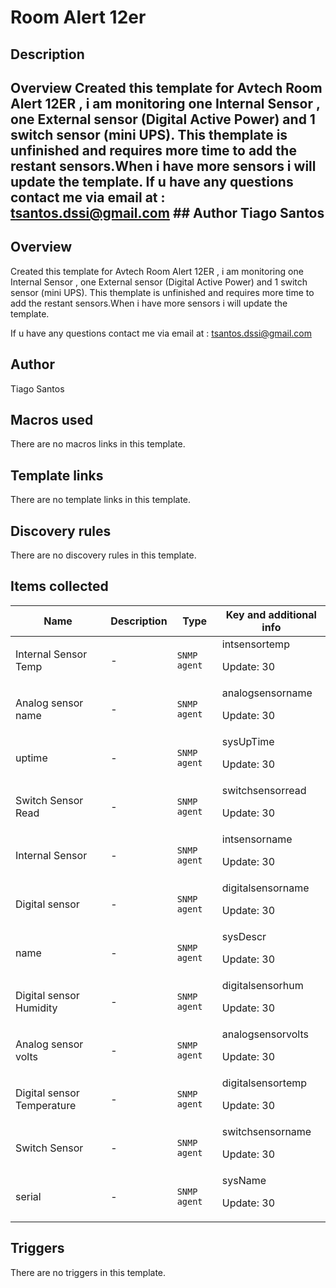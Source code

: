 # Room Alert 12er

## Description

## Overview Created this template for Avtech Room Alert 12ER , i am monitoring one Internal Sensor , one External sensor (Digital Active Power) and 1 switch sensor (mini UPS). This themplate is unfinished and requires more time to add the restant sensors.When i have more sensors i will update the template. If u have any questions contact me via email at : tsantos.dssi@gmail.com ## Author Tiago Santos 

## Overview

Created this template for Avtech Room Alert 12ER , i am monitoring one Internal Sensor , one External sensor (Digital Active Power) and 1 switch sensor (mini UPS). This themplate is unfinished and requires more time to add the restant sensors.When i have more sensors i will update the template.


If u have any questions contact me via email at : tsantos.dssi@gmail.com


 


 



## Author

Tiago Santos

## Macros used

There are no macros links in this template.

## Template links

There are no template links in this template.

## Discovery rules

There are no discovery rules in this template.

## Items collected

|Name|Description|Type|Key and additional info|
|----|-----------|----|----|
|Internal Sensor Temp|<p>-</p>|`SNMP agent`|intsensortemp<p>Update: 30</p>|
|Analog sensor name|<p>-</p>|`SNMP agent`|analogsensorname<p>Update: 30</p>|
|uptime|<p>-</p>|`SNMP agent`|sysUpTime<p>Update: 30</p>|
|Switch Sensor Read|<p>-</p>|`SNMP agent`|switchsensorread<p>Update: 30</p>|
|Internal Sensor|<p>-</p>|`SNMP agent`|intsensorname<p>Update: 30</p>|
|Digital sensor|<p>-</p>|`SNMP agent`|digitalsensorname<p>Update: 30</p>|
|name|<p>-</p>|`SNMP agent`|sysDescr<p>Update: 30</p>|
|Digital sensor Humidity|<p>-</p>|`SNMP agent`|digitalsensorhum<p>Update: 30</p>|
|Analog sensor volts|<p>-</p>|`SNMP agent`|analogsensorvolts<p>Update: 30</p>|
|Digital sensor Temperature|<p>-</p>|`SNMP agent`|digitalsensortemp<p>Update: 30</p>|
|Switch Sensor|<p>-</p>|`SNMP agent`|switchsensorname<p>Update: 30</p>|
|serial|<p>-</p>|`SNMP agent`|sysName<p>Update: 30</p>|
## Triggers

There are no triggers in this template.

